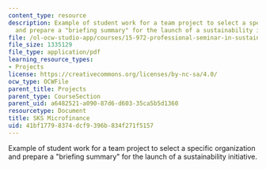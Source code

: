 ```yaml
---
content_type: resource
description: Example of student work for a team project to select a specific organization
  and prepare a "briefing summary" for the launch of a sustainability initiative.
file: /ol-ocw-studio-app/courses/15-972-professional-seminar-in-sustainability-spring-2010/41bf17798374dcf9396b834f271f5157_MIT15_972S10_pres02.pdf
file_size: 1335129
file_type: application/pdf
learning_resource_types:
- Projects
license: https://creativecommons.org/licenses/by-nc-sa/4.0/
ocw_type: OCWFile
parent_title: Projects
parent_type: CourseSection
parent_uid: a6482521-a090-87d6-d603-35ca5b5d1360
resourcetype: Document
title: SKS Microfinance
uid: 41bf1779-8374-dcf9-396b-834f271f5157
---
```

Example of student work for a team project to select a specific organization and prepare a "briefing summary" for the launch of a sustainability initiative.